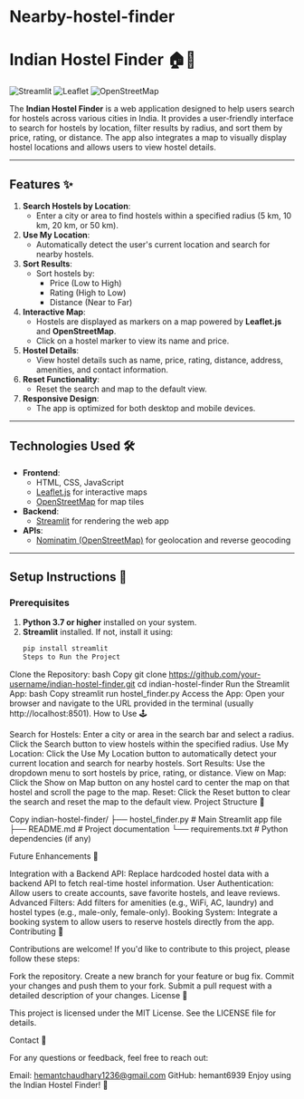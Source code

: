 # Nearby-hostel-finder
# Indian Hostel Finder 🏠📍

![Streamlit](https://img.shields.io/badge/Streamlit-FF4B4B?style=for-the-badge&logo=Streamlit&logoColor=white)
![Leaflet](https://img.shields.io/badge/Leaflet-199900?style=for-the-badge&logo=Leaflet&logoColor=white)
![OpenStreetMap](https://img.shields.io/badge/OpenStreetMap-7EBC6F?style=for-the-badge&logo=OpenStreetMap&logoColor=white)

The **Indian Hostel Finder** is a web application designed to help users search for hostels across various cities in India. It provides a user-friendly interface to search for hostels by location, filter results by radius, and sort them by price, rating, or distance. The app also integrates a map to visually display hostel locations and allows users to view hostel details.

---

## Features ✨

1. **Search Hostels by Location**:
   - Enter a city or area to find hostels within a specified radius (5 km, 10 km, 20 km, or 50 km).
2. **Use My Location**:
   - Automatically detect the user's current location and search for nearby hostels.
3. **Sort Results**:
   - Sort hostels by:
     - Price (Low to High)
     - Rating (High to Low)
     - Distance (Near to Far)
4. **Interactive Map**:
   - Hostels are displayed as markers on a map powered by **Leaflet.js** and **OpenStreetMap**.
   - Click on a hostel marker to view its name and price.
5. **Hostel Details**:
   - View hostel details such as name, price, rating, distance, address, amenities, and contact information.
6. **Reset Functionality**:
   - Reset the search and map to the default view.
7. **Responsive Design**:
   - The app is optimized for both desktop and mobile devices.

---

## Technologies Used 🛠️

- **Frontend**:
  - HTML, CSS, JavaScript
  - [Leaflet.js](https://leafletjs.com/) for interactive maps
  - [OpenStreetMap](https://www.openstreetmap.org/) for map tiles
- **Backend**:
  - [Streamlit](https://streamlit.io/) for rendering the web app
- **APIs**:
  - [Nominatim (OpenStreetMap)](https://nominatim.openstreetmap.org/) for geolocation and reverse geocoding

---

## Setup Instructions 🚀

### Prerequisites

1. **Python 3.7 or higher** installed on your system.
2. **Streamlit** installed. If not, install it using:
   ```bash
   pip install streamlit
   Steps to Run the Project

Clone the Repository:
bash
Copy
git clone https://github.com/your-username/indian-hostel-finder.git
cd indian-hostel-finder
Run the Streamlit App:
bash
Copy
streamlit run hostel_finder.py
Access the App:
Open your browser and navigate to the URL provided in the terminal (usually http://localhost:8501).
How to Use 🕹️

Search for Hostels:
Enter a city or area in the search bar and select a radius.
Click the Search button to view hostels within the specified radius.
Use My Location:
Click the Use My Location button to automatically detect your current location and search for nearby hostels.
Sort Results:
Use the dropdown menu to sort hostels by price, rating, or distance.
View on Map:
Click the Show on Map button on any hostel card to center the map on that hostel and scroll the page to the map.
Reset:
Click the Reset button to clear the search and reset the map to the default view.
Project Structure 📂

Copy
indian-hostel-finder/
├── hostel_finder.py       # Main Streamlit app file
├── README.md              # Project documentation
└── requirements.txt       # Python dependencies (if any)


Future Enhancements 🔮

Integration with a Backend API:
Replace hardcoded hostel data with a backend API to fetch real-time hostel information.
User Authentication:
Allow users to create accounts, save favorite hostels, and leave reviews.
Advanced Filters:
Add filters for amenities (e.g., WiFi, AC, laundry) and hostel types (e.g., male-only, female-only).
Booking System:
Integrate a booking system to allow users to reserve hostels directly from the app.
Contributing 🤝

Contributions are welcome! If you'd like to contribute to this project, please follow these steps:

Fork the repository.
Create a new branch for your feature or bug fix.
Commit your changes and push them to your fork.
Submit a pull request with a detailed description of your changes.
License 📜

This project is licensed under the MIT License. See the LICENSE file for details.

Contact 📧

For any questions or feedback, feel free to reach out:

Email: hemantchaudhary1236@gmail.com
GitHub: hemant6939
Enjoy using the Indian Hostel Finder! 🚀
